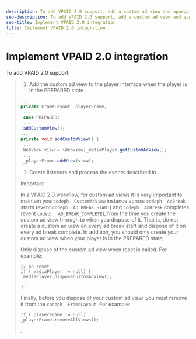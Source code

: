 ```yaml
---
description: To add VPAID 2.0 support, add a custom ad view and appropriate listeners.
seo-description: To add VPAID 2.0 support, add a custom ad view and appropriate listeners.
seo-title: Implement VPAID 2.0 integration
title: Implement VPAID 2.0 integration
---
```


# Implement VPAID 2.0 integration

To add VPAID 2.0 support:

>1. Add the custom ad view to the player interface when the player is in the PREPARED state.
>   ```java
>   ... 
>   private FrameLayout _playerFrame; 
>    ... 
>    case PREPARED: 
>    ... 
>    addCustomView(); 
>   ... 
>   private void addCustomView() { 
>    ... 
>    WebView view = (WebView)_mediaPlayer.getCustomAdView(); 
>    ... 
>    _playerFrame.addView(view);
>   ```
>   
>   
>1. Create listeners and process the events described in []().
>   >[!IMPORTANT]
>   >
>   >In a VPAID 2.0 workflow, for custom ad views it is very important to maintain your`codeph  CustomAdView` instance across `codeph  AdBreak` starts (event `codeph  AD_BREAK_START`) and `codeph  AdBreak` completes (event `codeph  AD_BREAK_COMPLETE`), from the time you create the custom ad view through to when you dispose of it. That is, do not create a custom ad view on every ad break start and dispose of it on every ad break complete.
>   >In addition, you should only create your custom ad view when your player is in the PREPARED state,
>   >
>   >Only dispose of the custom ad view when reset is called. For example:
>   >```
>   >// on reset 
>   >if (_mediaPlayer != null) { 
>   > _mediaPlayer.disposeCustomAdView(); 
>   > ... 
>   >} 
>   >
>   >```
>   >
>   >Finally, before you dispose of your custom ad view, you must remove it from the `codeph  FrameLayout`. For example:
>   >```
>   >if (_playerFrame != null) 
>   > _playerFrame.removeAllViews(); 
>   >
>   >```
>   >.
>   >
>   >
>   
>   
>   

